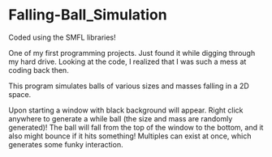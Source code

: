 # Falling-Ball_Simulation

Coded using the SMFL libraries!

One of my first programming projects. Just found it while digging through my hard drive.
Looking at the code, I realized that I was such a mess at coding back then.

This program simulates balls of various sizes and masses falling in a 2D space.

Upon starting a window with black background will appear.
Right click anywhere to generate a while ball (the size and mass are randomly generated)!
The ball will fall from the top of the window to the bottom, and it also might bounce if it hits something!
Multiples can exist at once, which generates some funky interaction.
